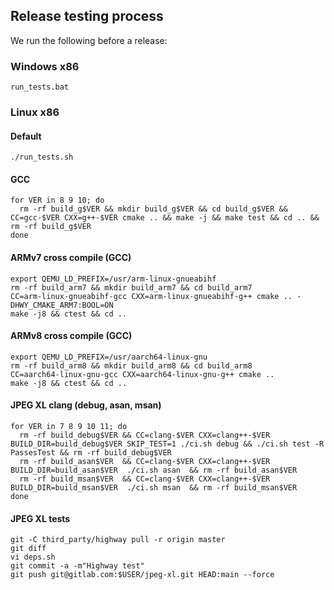 ## Release testing process

We run the following before a release:

### Windows x86

```
run_tests.bat
```

### Linux x86

#### Default

```
./run_tests.sh
```

#### GCC

```
for VER in 8 9 10; do
  rm -rf build_g$VER && mkdir build_g$VER && cd build_g$VER && CC=gcc-$VER CXX=g++-$VER cmake .. && make -j && make test && cd .. && rm -rf build_g$VER
done
```

#### ARMv7 cross compile (GCC)

```
export QEMU_LD_PREFIX=/usr/arm-linux-gnueabihf
rm -rf build_arm7 && mkdir build_arm7 && cd build_arm7
CC=arm-linux-gnueabihf-gcc CXX=arm-linux-gnueabihf-g++ cmake .. -DHWY_CMAKE_ARM7:BOOL=ON
make -j8 && ctest && cd ..
```

#### ARMv8 cross compile (GCC)

```
export QEMU_LD_PREFIX=/usr/aarch64-linux-gnu
rm -rf build_arm8 && mkdir build_arm8 && cd build_arm8
CC=aarch64-linux-gnu-gcc CXX=aarch64-linux-gnu-g++ cmake ..
make -j8 && ctest && cd ..
```

#### JPEG XL clang (debug, asan, msan)

```
for VER in 7 8 9 10 11; do
  rm -rf build_debug$VER && CC=clang-$VER CXX=clang++-$VER BUILD_DIR=build_debug$VER SKIP_TEST=1 ./ci.sh debug && ./ci.sh test -R PassesTest && rm -rf build_debug$VER
  rm -rf build_asan$VER  && CC=clang-$VER CXX=clang++-$VER BUILD_DIR=build_asan$VER  ./ci.sh asan  && rm -rf build_asan$VER
  rm -rf build_msan$VER  && CC=clang-$VER CXX=clang++-$VER BUILD_DIR=build_msan$VER  ./ci.sh msan  && rm -rf build_msan$VER
done
```

#### JPEG XL tests

```
git -C third_party/highway pull -r origin master
git diff
vi deps.sh
git commit -a -m"Highway test"
git push git@gitlab.com:$USER/jpeg-xl.git HEAD:main --force
```
